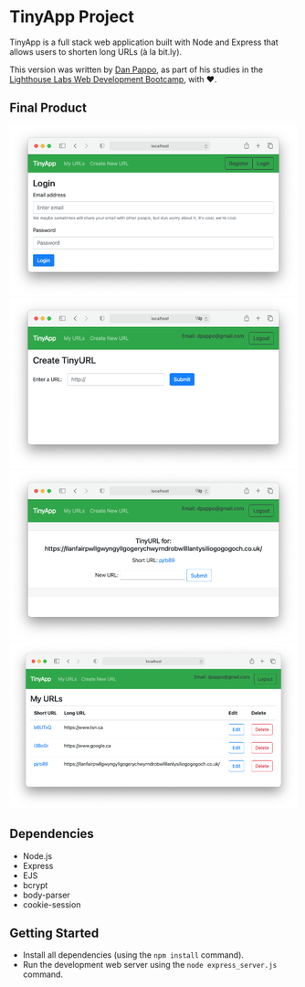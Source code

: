 # TinyApp Project

TinyApp is a full stack web application built with Node and Express that allows users to shorten long URLs (à la bit.ly).

This version was written by [Dan Pappo](https://github.com/dpappo), as part of his studies in the [Lighthouse Labs Web Development Bootcamp](https://www.lighthouselabs.ca/en/web-development-bootcamp), with ❤️.


## Final Product

!["Look ma', I'm logging in!"](/screenshots/login.png)
!["Here, is where you begin the magic trick of shortening your URL"](/screenshots/new.png)
!["Need to make changes? No problem"](/screenshots/show.png)
!["Save your URLs here, and keep em' until we restart the server"](/screenshots/urls.png)

## Dependencies

- Node.js
- Express
- EJS
- bcrypt
- body-parser
- cookie-session

## Getting Started

- Install all dependencies (using the `npm install` command).
- Run the development web server using the `node express_server.js` command.